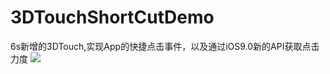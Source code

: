 # 3DTouchShortCutDemo
6s新增的3DTouch,实现App的快捷点击事件，以及通过iOS9.0新的API获取点击力度
![](https://github.com/litong19930321/3DTouchShortCutDemo/3DTouch/images/effectImage.png)